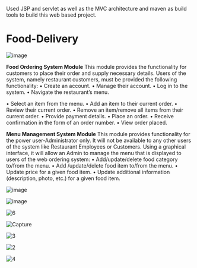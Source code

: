 Used JSP and servlet as well as the MVC architecture and maven as build tools to build this web based project.


# Food-Delivery
![image](https://user-images.githubusercontent.com/69872931/179301513-c2a9f7fd-0929-4b5a-ab50-6b0dba2e872c.png)

**Food Ordering System Module**
This module provides the functionality for customers to place their order and supply necessary details. Users of the system, namely restaurant customers, must be provided the following functionality:
•	Create an account.
•	Manage their account.
•	Log in to the system.
•	Navigate the restaurant’s menu.
 
•	Select an item from the menu.
•	Add an item to their current order.
•	Review their current order.
•	Remove an item/remove all items from their current order.
•	Provide payment details.
•	Place an order.
•	Receive confirmation in the form of an order number.
•	View order placed.

**Menu Management System Module**
This module provides functionality for the power user-Administrator only. It will not be available to any other users of the system like Restaurant Employees or Customers.
Using a graphical interface, it will allow an Admin to manage the menu that is displayed to users of the web ordering system:
•	Add/update/delete food category to/from the menu.
•	Add /update/delete food item to/from the menu.
•	Update price for a given food item.
•	Update additional information (description, photo, etc.) for a given food item.

![image](https://user-images.githubusercontent.com/69872931/179301643-de3f638a-3bc4-46e6-8cd2-821eeb68894f.png)

![image](https://user-images.githubusercontent.com/69872931/179301706-44c2338e-c9b5-4ecf-b306-b5444e0574e2.png)

![6](https://user-images.githubusercontent.com/69872931/179866402-b0dc8414-8d10-461c-ad46-915652b76b28.PNG)

![Capture](https://user-images.githubusercontent.com/69872931/179866254-b2226f0e-b3ff-48da-9f18-8acbbdd6aa52.PNG)

![3](https://user-images.githubusercontent.com/69872931/179866268-99804139-9746-4b39-905f-2c4478721711.PNG)

![2](https://user-images.githubusercontent.com/69872931/179866278-8d238c2f-a528-48b6-b979-a61de92828c7.PNG)

![4](https://user-images.githubusercontent.com/69872931/179866287-90c864e3-0301-424c-a858-7c2ea10fa72f.PNG)

